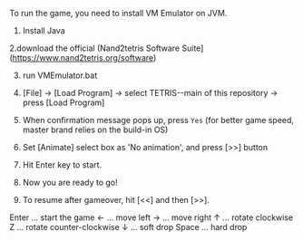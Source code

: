

To run the game, you need to install VM Emulator on JVM.

1. Install Java
  
2.download the official (Nand2tetris Software Suite](https://www.nand2tetris.org/software) 

3. run VMEmulator.bat

4. [File] -> [Load Program] -> select TETRIS--main of this repository -> press [Load Program]

5. When confirmation message pops up, press `Yes` (for better game speed, master brand relies on the build-in OS)

6. Set [Animate] select box as 'No animation', and press [>>] button

7. Hit Enter key to start.

8. Now you are ready to go!

9. To resume after gameover, hit [<<] and then [>>].


Enter ... start the game
←     ... move left
→     ... move right
↑     ... rotate clockwise
Z     ... rotate counter-clockwise
↓     ... soft drop
Space ... hard drop






